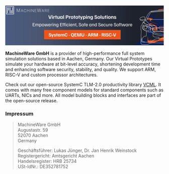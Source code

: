 ![Banner](https://github.com/machineware-gmbh/.github/blob/main/profile/banner.jpg?raw=true)

**MachineWare GmbH** is a provider of high-performance full system simulation solutions based in Aachen, Germany.
Our Virtual Prototypes simulate your hardware at bit-level accuracy, shortening development time and enhancing software security, stability, and quality.
We support ARM, RISC-V and custom processor architectures.

Check out our open-source SystemC TLM-2.0 productivity library [VCML](https://github.com/machineware-gmbh/vcml).
It comes with many free component models for standard components such as UARTs, NICs and more.
All model building blocks and interfaces are part of the open-source release.

### Impressum

> MachineWare GmbH<br>
> Augustastr. 59<br>
> 52070 Aachen<br>
> Germany<br>
>
> Geschäftsführer: Lukas Jünger, Dr. Jan Henrik Weinstock<br>
> Registergericht: Amtsgericht Aachen<br>
> Handelsregister: HRB 25734<br>
> USt-IdNr.: DE352781752<br>
